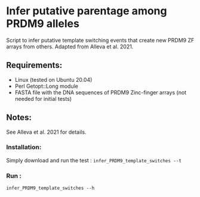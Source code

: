 # Infer putative parentage among PRDM9 alleles
Script to infer putative template switching events that create new PRDM9 ZF arrays from others. Adapted from Alleva et al. 2021. 

## Requirements:
* Linux (tested on Ubuntu 20.04)
* Perl Getopt::Long module
* FASTA file with the DNA sequences of PRDM9 Zinc-finger arrays (not needed for initial tests)
 
## Notes:
See Alleva et al. 2021 for details.

### Installation: 
Simply download and run the test : `infer_PRDM9_template_switches --t `

### Run :
`infer_PRDM9_template_switches --h`
